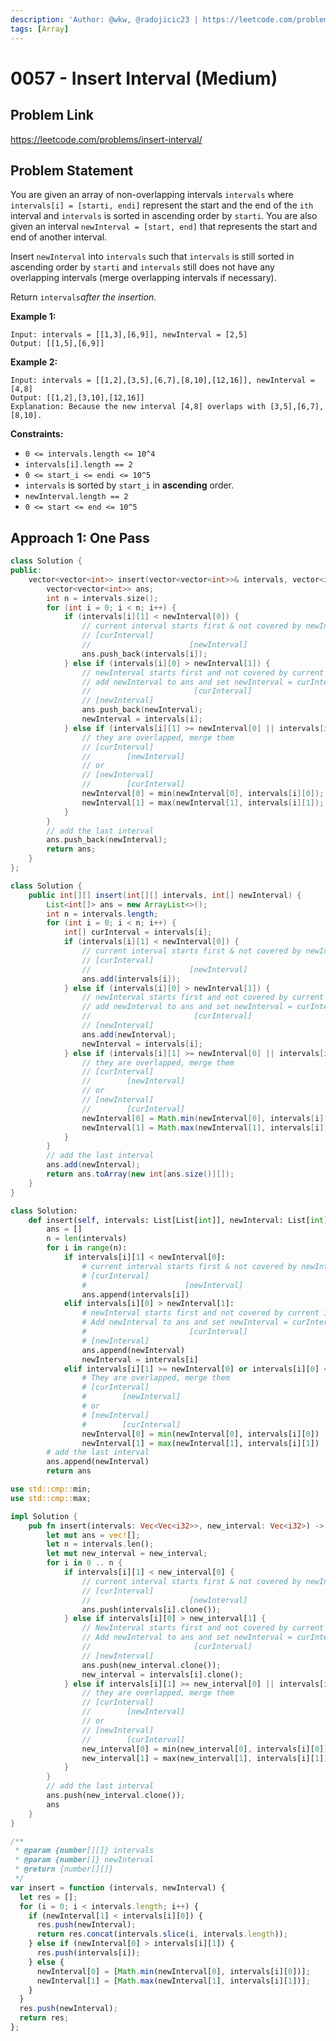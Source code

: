 ```yaml
---
description: 'Author: @wkw, @radojicic23 | https://leetcode.com/problems/insert-interval/'
tags: [Array]
---
```


# 0057 - Insert Interval (Medium)

## Problem Link

https://leetcode.com/problems/insert-interval/

## Problem Statement

You are given an array of non-overlapping intervals `intervals` where `intervals[i] = [starti, endi]` represent the start and the end of the `ith` interval and `intervals` is sorted in ascending order by `starti`. You are also given an interval `newInterval = [start, end]` that represents the start and end of another interval.

Insert `newInterval` into `intervals` such that `intervals` is still sorted in ascending order by `starti` and `intervals` still does not have any overlapping intervals (merge overlapping intervals if necessary).

Return `intervals`_after the insertion_.

**Example 1:**

```
Input: intervals = [[1,3],[6,9]], newInterval = [2,5]
Output: [[1,5],[6,9]]
```

**Example 2:**

```
Input: intervals = [[1,2],[3,5],[6,7],[8,10],[12,16]], newInterval = [4,8]
Output: [[1,2],[3,10],[12,16]]
Explanation: Because the new interval [4,8] overlaps with [3,5],[6,7],[8,10].
```

**Constraints:**

- `0 <= intervals.length <= 10^4`
- `intervals[i].length == 2`
- `0 <= start_i <= endi <= 10^5`
- `intervals` is sorted by `start_i` in **ascending** order.
- `newInterval.length == 2`
- `0 <= start <= end <= 10^5`

## Approach 1: One Pass

<Tabs>
<TabItem value="cpp" label="C++">
<SolutionAuthor name="@wkw"/>

```cpp
class Solution {
public:
    vector<vector<int>> insert(vector<vector<int>>& intervals, vector<int>& newInterval) {
        vector<vector<int>> ans;
        int n = intervals.size();
        for (int i = 0; i < n; i++) {
            if (intervals[i][1] < newInterval[0]) {
                // current interval starts first & not covered by newInterval, add intervals[i] to ans
                // [curInterval]
                //                      [newInterval]
                ans.push_back(intervals[i]);
            } else if (intervals[i][0] > newInterval[1]) {
                // newInterval starts first and not covered by current interval
                // add newInterval to ans and set newInterval = curInterval
                //                       [curInterval]
                // [newInterval]
                ans.push_back(newInterval);
                newInterval = intervals[i];
            } else if (intervals[i][1] >= newInterval[0] || intervals[i][0] <= newInterval[1]) {
                // they are overlapped, merge them
                // [curInterval]
                //        [newInterval]
                // or
                // [newInterval]
                //        [curInterval]
                newInterval[0] = min(newInterval[0], intervals[i][0]);
                newInterval[1] = max(newInterval[1], intervals[i][1]);
            }
        }
        // add the last interval
        ans.push_back(newInterval);
        return ans;
    }
};
```

</TabItem>

<TabItem value="java" label="Java">
<SolutionAuthor name="@wkw"/>

```java
class Solution {
    public int[][] insert(int[][] intervals, int[] newInterval) {
        List<int[]> ans = new ArrayList<>();
        int n = intervals.length;
        for (int i = 0; i < n; i++) {
            int[] curInterval = intervals[i];
            if (intervals[i][1] < newInterval[0]) {
                // current interval starts first & not covered by newInterval, add intervals[i] to ans
                // [curInterval]
                //                      [newInterval]
                ans.add(intervals[i]);
            } else if (intervals[i][0] > newInterval[1]) {
                // newInterval starts first and not covered by current interval
                // add newInterval to ans and set newInterval = curInterval
                //                       [curInterval]
                // [newInterval]
                ans.add(newInterval);
                newInterval = intervals[i];
            } else if (intervals[i][1] >= newInterval[0] || intervals[i][0] <= newInterval[1]) {
                // they are overlapped, merge them
                // [curInterval]
                //        [newInterval]
                // or
                // [newInterval]
                //        [curInterval]
                newInterval[0] = Math.min(newInterval[0], intervals[i][0]);
                newInterval[1] = Math.max(newInterval[1], intervals[i][1]);
            }
        }
        // add the last interval
        ans.add(newInterval);
        return ans.toArray(new int[ans.size()][]);
    }
}

```

</TabItem>

<TabItem value="py" label="Python">
<SolutionAuthor name="@wkw"/>

```py
class Solution:
    def insert(self, intervals: List[List[int]], newInterval: List[int]) -> List[List[int]]:
        ans = []
        n = len(intervals)
        for i in range(n):
            if intervals[i][1] < newInterval[0]:
                # current interval starts first & not covered by newInterval, add intervals[i] to ans
                # [curInterval]
                #                      [newInterval]
                ans.append(intervals[i])
            elif intervals[i][0] > newInterval[1]:
                # newInterval starts first and not covered by current interval
                # Add newInterval to ans and set newInterval = curInterval
                #                       [curInterval]
                # [newInterval]
                ans.append(newInterval)
                newInterval = intervals[i]
            elif intervals[i][1] >= newInterval[0] or intervals[i][0] <= newInterval[1]:
                # They are overlapped, merge them
                # [curInterval]
                #        [newInterval]
                # or
                # [newInterval]
                #        [curInterval]
                newInterval[0] = min(newInterval[0], intervals[i][0])
                newInterval[1] = max(newInterval[1], intervals[i][1])
        # add the last interval
        ans.append(newInterval)
        return ans

```

</TabItem>

<TabItem value="rs" label="Rust">
<SolutionAuthor name="@wkw"/>

```rs
use std::cmp::min;
use std::cmp::max;

impl Solution {
    pub fn insert(intervals: Vec<Vec<i32>>, new_interval: Vec<i32>) -> Vec<Vec<i32>> {
        let mut ans = vec![];
        let n = intervals.len();
        let mut new_interval = new_interval;
        for i in 0 .. n {
            if intervals[i][1] < new_interval[0] {
                // current interval starts first & not covered by newInterval, add intervals[i] to ans
                // [curInterval]
                //                      [newInterval]
                ans.push(intervals[i].clone());
            } else if intervals[i][0] > new_interval[1] {
                // NewInterval starts first and not covered by current interval
                // Add newInterval to ans and set newInterval = curInterval
                //                       [curInterval]
                // [newInterval]
                ans.push(new_interval.clone());
                new_interval = intervals[i].clone();
            } else if intervals[i][1] >= new_interval[0] || intervals[i][0] <= new_interval[1] {
                // they are overlapped, merge them
                // [curInterval]
                //        [newInterval]
                // or
                // [newInterval]
                //        [curInterval]
                new_interval[0] = min(new_interval[0], intervals[i][0]);
                new_interval[1] = max(new_interval[1], intervals[i][1]);
            }
        }
        // add the last interval
        ans.push(new_interval.clone());
        ans
    }
}
```

</TabItem>

<TabItem value="js" label="JavaScript">
<SolutionAuthor name="@radojicic23"/>

```js
/**
 * @param {number[][]} intervals
 * @param {number[]} newInterval
 * @return {number[][]}
 */
var insert = function (intervals, newInterval) {
  let res = [];
  for (i = 0; i < intervals.length; i++) {
    if (newInterval[1] < intervals[i][0]) {
      res.push(newInterval);
      return res.concat(intervals.slice(i, intervals.length));
    } else if (newInterval[0] > intervals[i][1]) {
      res.push(intervals[i]);
    } else {
      newInterval[0] = [Math.min(newInterval[0], intervals[i][0])];
      newInterval[1] = [Math.max(newInterval[1], intervals[i][1])];
    }
  }
  res.push(newInterval);
  return res;
};
```

</TabItem>
</Tabs>

